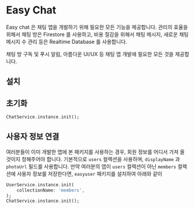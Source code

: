 # Easy Chat

Easy chat 은 채팅 앱을 개발하기 위해 필요한 모든 기능을 제공합니다. 관리의 효율을 위해서 채팅 방은 Firestore 를 사용하고, 비용 절감을 위해서 채팅 메시지, 새로운 채팅 메시지 수 관리 등은 Realtime Database 를 사용합니다.

채팅 방 구독 및 푸시 알림, 아름다운 UI/UX 등 채팅 앱 개발에 필요한 모든 것을 제공합니다.


## 설치

## 초기화

```dart
ChatService.instance.init();
```


## 사용자 정보 연결

여러분들이 이미 개발한 앱에 본 패키지를 사용하는 경우, 회원 정보를 어디서 가져 올 것이지 정해주어야 합니다. 기본적으로 `users` 컬렉션을 사용하며, `displayName` 과 `photoUrl` 필드를 사용합니다. 만약 여러분의 앱이 `users` 컬렉션이 아닌 `members` 컬렉션에 사용자 정보를 저장한다면, `easyuser` 패키지를 설치하여 아래와 같이 

```dart
UserService.instance.init(
    collectionName: 'members',
);
ChatService.instance.init();
```

